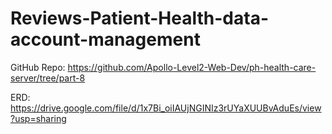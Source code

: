 # Reviews-Patient-Health-data-account-management
GitHub Repo:  https://github.com/Apollo-Level2-Web-Dev/ph-health-care-server/tree/part-8



ERD: https://drive.google.com/file/d/1x7Bi_oiIAUjNGINIz3rUYaXUUBvAduEs/view?usp=sharing

